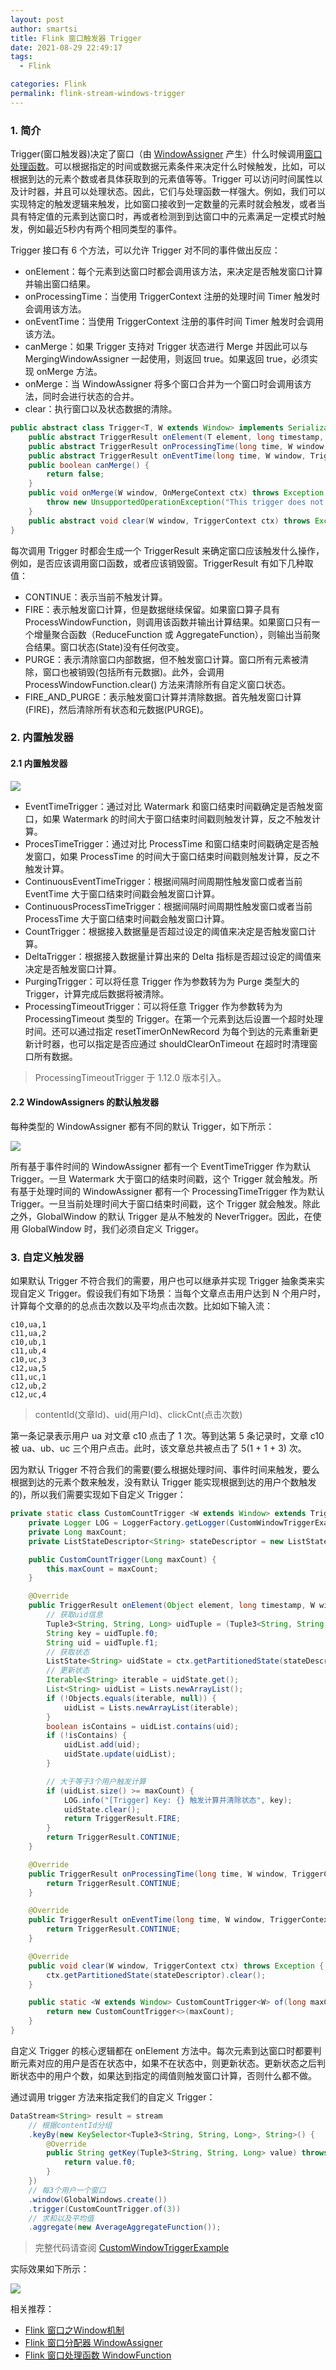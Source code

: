 ```yaml
---
layout: post
author: smartsi
title: Flink 窗口触发器 Trigger
date: 2021-08-29 22:49:17
tags:
  - Flink

categories: Flink
permalink: flink-stream-windows-trigger
---
```


### 1. 简介

Trigger(窗口触发器)决定了窗口（由 [WindowAssigner](https://smartsi.blog.csdn.net/article/details/126652876) 产生）什么时候调用[窗口处理函数](https://smartsi.blog.csdn.net/article/details/126681922)。可以根据指定的时间或数据元素条件来决定什么时候触发，比如，可以根据到达的元素个数或者具体获取到的元素值等等。Trigger 可以访问时间属性以及计时器，并且可以处理状态。因此，它们与处理函数一样强大。例如，我们可以实现特定的触发逻辑来触发，比如窗口接收到一定数量的元素时就会触发，或者当具有特定值的元素到达窗口时，再或者检测到到达窗口中的元素满足一定模式时触发，例如最近5秒内有两个相同类型的事件。

Trigger 接口有 6 个方法，可以允许 Trigger 对不同的事件做出反应：
- onElement：每个元素到达窗口时都会调用该方法，来决定是否触发窗口计算并输出窗口结果。
- onProcessingTime：当使用 TriggerContext 注册的处理时间 Timer 触发时会调用该方法。
- onEventTime：当使用 TriggerContext 注册的事件时间 Timer 触发时会调用该方法。
- canMerge：如果 Trigger 支持对 Trigger 状态进行 Merge 并因此可以与 MergingWindowAssigner 一起使用，则返回 true。如果返回 true，必须实现 onMerge 方法。
- onMerge：当 WindowAssigner 将多个窗口合并为一个窗口时会调用该方法，同时会进行状态的合并。
- clear：执行窗口以及状态数据的清除。

```java
public abstract class Trigger<T, W extends Window> implements Serializable {
    public abstract TriggerResult onElement(T element, long timestamp, W window, TriggerContext ctx) throws Exception;
    public abstract TriggerResult onProcessingTime(long time, W window, TriggerContext ctx) throws Exception;
    public abstract TriggerResult onEventTime(long time, W window, TriggerContext ctx) throws Exception;
    public boolean canMerge() {
        return false;
    }
    public void onMerge(W window, OnMergeContext ctx) throws Exception {
        throw new UnsupportedOperationException("This trigger does not support merging.");
    }
    public abstract void clear(W window, TriggerContext ctx) throws Exception;
}
```

每次调用 Trigger 时都会生成一个 TriggerResult 来确定窗口应该触发什么操作，例如，是否应该调用窗口函数，或者应该销毁窗。TriggerResult 有如下几种取值：
- CONTINUE：表示当前不触发计算。
- FIRE：表示触发窗口计算，但是数据继续保留。如果窗口算子具有 ProcessWindowFunction，则调用该函数并输出计算结果。如果窗口只有一个增量聚合函数（ReduceFunction 或 AggregateFunction），则输出当前聚合结果。窗口状态(State)没有任何改变。
- PURGE：表示清除窗口内部数据，但不触发窗口计算。窗口所有元素被清除，窗口也被销毁(包括所有元数据)。此外，会调用 ProcessWindowFunction.clear() 方法来清除所有自定义窗口状态。
- FIRE_AND_PURGE：表示触发窗口计算并清除数据。首先触发窗口计算(FIRE)，然后清除所有状态和元数据(PURGE)。

### 2. 内置触发器

#### 2.1 内置触发器

![](img-flink-stream-windows-trigger-1.png)

- EventTimeTrigger：通过对比 Watermark 和窗口结束时间戳确定是否触发窗口，如果 Watermark 的时间大于窗口结束时间戳则触发计算，反之不触发计算。
- ProcesTimeTrigger：通过对比 ProcessTime 和窗口结束时间戳确定是否触发窗口，如果 ProcessTime 的时间大于窗口结束时间戳则触发计算，反之不触发计算。
- ContinuousEventTimeTrigger：根据间隔时间周期性触发窗口或者当前 EventTime 大于窗口结束时间戳会触发窗口计算。
- ContinuousProcessTimeTrigger：根据间隔时间周期性触发窗口或者当前 ProcessTime 大于窗口结束时间戳会触发窗口计算。
- CountTrigger：根据接入数据量是否超过设定的阈值来决定是否触发窗口计算。
- DeltaTrigger：根据接入数据量计算出来的 Delta 指标是否超过设定的阈值来决定是否触发窗口计算。
- PurgingTrigger：可以将任意 Trigger 作为参数转为为 Purge 类型大的 Trigger，计算完成后数据将被清除。
- ProcessingTimeoutTrigger：可以将任意 Trigger 作为参数转为为 ProcessingTimeout 类型的 Trigger。在第一个元素到达后设置一个超时处理时间。还可以通过指定 resetTimerOnNewRecord 为每个到达的元素重新更新计时器，也可以指定是否应通过 shouldClearOnTimeout 在超时时清理窗口所有数据。

> ProcessingTimeoutTrigger 于 1.12.0 版本引入。

#### 2.2 WindowAssigners 的默认触发器

每种类型的 WindowAssigner 都有不同的默认 Trigger，如下所示：

![](img-flink-stream-windows-trigger-2.png)

所有基于事件时间的 WindowAssigner 都有一个 EventTimeTrigger 作为默认 Trigger。一旦 Watermark 大于窗口的结束时间戳，这个 Trigger 就会触发。所有基于处理时间的 WindowAssigner 都有一个 ProcessingTimeTrigger 作为默认 Trigger。一旦当前处理时间大于窗口结束时间戳，这个 Trigger 就会触发。除此之外，GlobalWindow 的默认 Trigger 是从不触发的 NeverTrigger。因此，在使用 GlobalWindow 时，我们必须自定义 Trigger。

### 3. 自定义触发器

如果默认 Trigger 不符合我们的需要，用户也可以继承并实现 Trigger 抽象类来实现自定义 Trigger。假设我们有如下场景：当每个文章点击用户达到 N 个用户时，计算每个文章的的总点击次数以及平均点击次数。比如如下输入流：
```
c10,ua,1
c11,ua,2
c10,ub,1
c11,ub,4
c10,uc,3
c12,ua,5
c11,uc,1
c12,ub,2
c12,uc,4
```
> contentId(文章Id)、uid(用户Id)、clickCnt(点击次数)

第一条记录表示用户 ua 对文章 c10 点击了 1 次。等到达第 5 条记录时，文章 c10 被 ua、ub、uc 三个用户点击。此时，该文章总共被点击了 5(1 + 1 + 3) 次。

因为默认 Trigger 不符合我们的需要(要么根据处理时间、事件时间来触发，要么根据到达的元素个数来触发，没有默认 Trigger 能实现根据到达的用户个数触发的)，所以我们需要实现如下自定义 Trigger：
```java
private static class CustomCountTrigger <W extends Window> extends Trigger<Object, W> {
    private Logger LOG = LoggerFactory.getLogger(CustomWindowTriggerExample.class);
    private Long maxCount;
    private ListStateDescriptor<String> stateDescriptor = new ListStateDescriptor<>("UidState", String.class);

    public CustomCountTrigger(Long maxCount) {
        this.maxCount = maxCount;
    }

    @Override
    public TriggerResult onElement(Object element, long timestamp, W window, TriggerContext ctx) throws Exception {
        // 获取uid信息
        Tuple3<String, String, Long> uidTuple = (Tuple3<String, String, Long>) element;
        String key = uidTuple.f0;
        String uid = uidTuple.f1;
        // 获取状态
        ListState<String> uidState = ctx.getPartitionedState(stateDescriptor);
        // 更新状态
        Iterable<String> iterable = uidState.get();
        List<String> uidList = Lists.newArrayList();
        if (!Objects.equals(iterable, null)) {
            uidList = Lists.newArrayList(iterable);
        }
        boolean isContains = uidList.contains(uid);
        if (!isContains) {
            uidList.add(uid);
            uidState.update(uidList);
        }

        // 大于等于3个用户触发计算
        if (uidList.size() >= maxCount) {
            LOG.info("[Trigger] Key: {} 触发计算并清除状态", key);
            uidState.clear();
            return TriggerResult.FIRE;
        }
        return TriggerResult.CONTINUE;
    }

    @Override
    public TriggerResult onProcessingTime(long time, W window, TriggerContext ctx) throws Exception {
        return TriggerResult.CONTINUE;
    }

    @Override
    public TriggerResult onEventTime(long time, W window, TriggerContext ctx) throws Exception {
        return TriggerResult.CONTINUE;
    }

    @Override
    public void clear(W window, TriggerContext ctx) throws Exception {
        ctx.getPartitionedState(stateDescriptor).clear();
    }

    public static <W extends Window> CustomCountTrigger<W> of(long maxCount) {
        return new CustomCountTrigger<>(maxCount);
    }
}
```
自定义 Trigger 的核心逻辑都在 onElement 方法中。每次元素到达窗口时都要判断元素对应的用户是否在状态中，如果不在状态中，则更新状态。更新状态之后判断状态中的用户个数，如果达到指定的阈值则触发窗口计算，否则什么都不做。

通过调用 trigger 方法来指定我们的自定义 Trigger：
```java
DataStream<String> result = stream
    // 根据contentId分组
    .keyBy(new KeySelector<Tuple3<String, String, Long>, String>() {
        @Override
        public String getKey(Tuple3<String, String, Long> value) throws Exception {
            return value.f0;
        }
    })
    // 每3个用户一个窗口
    .window(GlobalWindows.create())
    .trigger(CustomCountTrigger.of(3))
    // 求和以及平均值
    .aggregate(new AverageAggregateFunction());
```
> 完整代码请查阅  [CustomWindowTriggerExample](https://github.com/sjf0115/data-example/blob/master/flink-example/src/main/java/com/flink/example/stream/window/CustomWindowTriggerExample.java)

实际效果如下所示：

![](img-flink-stream-windows-trigger-3.png)

相关推荐：
- [Flink 窗口之Window机制](http://smartsi.club/introducing-stream-windows-in-apache-flink.html)
- [Flink 窗口分配器 WindowAssigner](http://smartsi.club/flink-stream-windows-overall.html)
- [Flink 窗口处理函数 WindowFunction](http://smartsi.club/flink-stream-windows-function.html)
